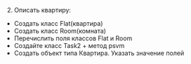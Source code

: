 2. Описать квартиру:
- Создать класс Flat(квартира)
- Создать класс Room(комната)
- Перечислить поля классов Flat и Room
- Создайте класс Task2 + метод psvm
- Создать объект типа Квартира. Указать значение полей
